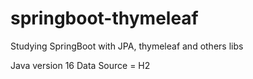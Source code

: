 # springboot-thymeleaf

Studying SpringBoot with JPA, thymeleaf and others libs 

Java version 16
Data Source = H2
